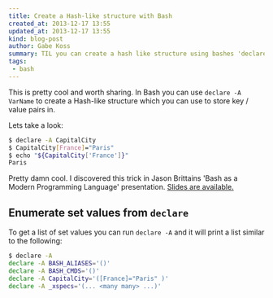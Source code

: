 ```yaml
---
title: Create a Hash-like structure with Bash
created_at: 2013-12-17 13:55
updated_at: 2013-12-17 13:55
kind: blog-post
author: Gabe Koss
summary: TIL you can create a hash like structure using bashes 'declare'
tags:
 - bash
--- 
```


This is pretty cool and worth sharing. In Bash you can use `declare -A VarName`
to create a Hash-like structure which you can use to store key / value pairs
in.

Lets take a look:

```bash
$ declare -A CapitalCity
$ CapitalCity[France]="Paris"
$ echo "${CapitalCity['France']}"
Paris
```

Pretty damn cool. I discovered this trick in Jason Brittains 'Bash as a Modern
Programming Language' presentation. [Slides are
available.](http://digital-era.net/wp-content/uploads/2013/12/BASH-as-a-Modern-Programming-Language-Presentation-1.pdf)

## Enumerate set values from `declare`

To get a list of set values you can run `declare -A` and it will print a list
similar to the following:

```bash
$ declare -A
declare -A BASH_ALIASES='()'
declare -A BASH_CMDS='()'
declare -A CapitalCity='([France]="Paris" )'
declare -A _xspecs='(... <many many> ...)'
```

